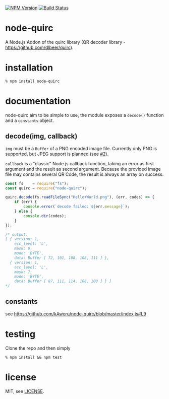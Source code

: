 [![NPM Version](https://img.shields.io/npm/v/node-quirc.svg)](https://npmjs.org/package/node-quirc)
[![Build Status](https://travis-ci.org/kAworu/node-quirc.svg?branch=master)](https://travis-ci.org/kAworu/node-quirc)

# node-quirc
A Node.js Addon of the quirc library (QR decoder library - https://github.com/dlbeer/quirc).

# installation
```
% npm install node-quirc
```

# documentation
node-quirc aim to be simple to use, the module exposes a `decode()` function
and a `constants` object.


## decode(img, callback)
`img` must be a `Buffer` of a PNG encoded image file. Currently only PNG is
supported, but JPEG support is planned (see [#2][i2]).

`callback` is a "classic" Node.js callback function, taking an error as first
argument and the result as second argument. Because the provided image file may
contains several QR Code, the result is always an array on success.
```javascript
const fs    = require("fs");
const quirc = require("node-quirc");

quirc.decode(fs.readFileSync("Hello+World.png"), (err, codes) => {
    if (err) {
        console.error(`decode failed: ${err.message}`);
    } else {
        console.dir(codes);
    }
});

/* output:
[ { version: 1,
    ecc_level: 'L',
    mask: 0,
    mode: 'BYTE',
    data: Buffer [ 72, 101, 108, 108, 111 ] },
  { version: 1,
    ecc_level: 'L',
    mask: 7,
    mode: 'BYTE',
    data: Buffer [ 87, 111, 114, 108, 100 ] } ]
*/
```

## constants
see https://github.com/kAworu/node-quirc/blob/master/index.js#L9


# testing
Clone the repo and then simply
```
% npm install && npm test
```

# license
MIT, see [LICENSE](./LICENSE).

[i2]: https://github.com/kAworu/node-quirc/issues/2
